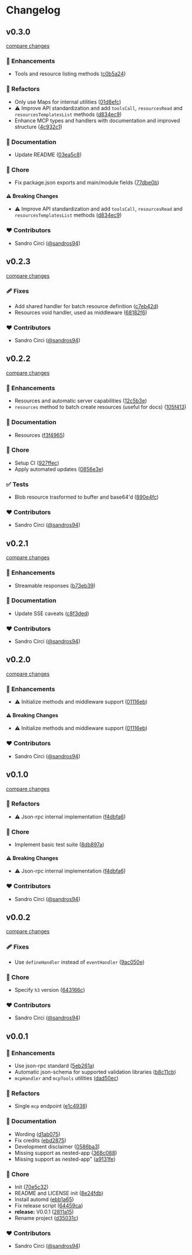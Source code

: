 # Changelog

## v0.3.0

[compare changes](https://github.com/sandros94/h3-mcp-tools/compare/v0.2.3...v0.3.0)

### 🚀 Enhancements

- Tools and resource listing methods ([c0b5a24](https://github.com/sandros94/h3-mcp-tools/commit/c0b5a24))

### 💅 Refactors

- Only use Maps for internal utilities ([01d8efc](https://github.com/sandros94/h3-mcp-tools/commit/01d8efc))
- ⚠️  Improve API standardization and add `toolsCall`, `resourcesRead` and `resourcesTemplatesList` methods ([d834ec9](https://github.com/sandros94/h3-mcp-tools/commit/d834ec9))
- Enhance MCP types and handlers with documentation and improved structure ([4c932c1](https://github.com/sandros94/h3-mcp-tools/commit/4c932c1))

### 📖 Documentation

- Update README ([03ea5c8](https://github.com/sandros94/h3-mcp-tools/commit/03ea5c8))

### 🏡 Chore

- Fix package.json exports and main/module fields ([77dbe0b](https://github.com/sandros94/h3-mcp-tools/commit/77dbe0b))

#### ⚠️ Breaking Changes

- ⚠️  Improve API standardization and add `toolsCall`, `resourcesRead` and `resourcesTemplatesList` methods ([d834ec9](https://github.com/sandros94/h3-mcp-tools/commit/d834ec9))

### ❤️ Contributors

- Sandro Circi ([@sandros94](https://github.com/sandros94))

## v0.2.3

[compare changes](https://github.com/sandros94/h3-mcp-tools/compare/v0.2.2...v0.2.3)

### 🩹 Fixes

- Add shared handler for batch resource definition ([c7eb42d](https://github.com/sandros94/h3-mcp-tools/commit/c7eb42d))
- Resources void handler, used as middleware ([68182f6](https://github.com/sandros94/h3-mcp-tools/commit/68182f6))

### ❤️ Contributors

- Sandro Circi ([@sandros94](https://github.com/sandros94))

## v0.2.2

[compare changes](https://github.com/sandros94/h3-mcp-tools/compare/v0.2.1...v0.2.2)

### 🚀 Enhancements

- Resources and automatic server capabilities ([12c5b3e](https://github.com/sandros94/h3-mcp-tools/commit/12c5b3e))
- `resources` method to batch create resources (useful for docs) ([105f413](https://github.com/sandros94/h3-mcp-tools/commit/105f413))

### 📖 Documentation

- Resources ([f3f4965](https://github.com/sandros94/h3-mcp-tools/commit/f3f4965))

### 🏡 Chore

- Setup CI ([927ffec](https://github.com/sandros94/h3-mcp-tools/commit/927ffec))
- Apply automated updates ([0856e3e](https://github.com/sandros94/h3-mcp-tools/commit/0856e3e))

### ✅ Tests

- Blob resource trasformed to buffer and base64'd ([890e4fc](https://github.com/sandros94/h3-mcp-tools/commit/890e4fc))

### ❤️ Contributors

- Sandro Circi ([@sandros94](https://github.com/sandros94))

## v0.2.1

[compare changes](https://github.com/sandros94/h3-mcp-tools/compare/v0.2.0...v0.2.1)

### 🚀 Enhancements

- Streamable responses ([b73eb39](https://github.com/sandros94/h3-mcp-tools/commit/b73eb39))

### 📖 Documentation

- Update SSE caveats ([c8f3ded](https://github.com/sandros94/h3-mcp-tools/commit/c8f3ded))

### ❤️ Contributors

- Sandro Circi ([@sandros94](https://github.com/sandros94))

## v0.2.0

[compare changes](https://github.com/sandros94/h3-mcp-tools/compare/v0.1.0...v0.2.0)

### 🚀 Enhancements

- ⚠️ Initialize methods and middleware support ([01116eb](https://github.com/sandros94/h3-mcp-tools/commit/01116eb))

#### ⚠️ Breaking Changes

- ⚠️ Initialize methods and middleware support ([01116eb](https://github.com/sandros94/h3-mcp-tools/commit/01116eb))

### ❤️ Contributors

- Sandro Circi ([@sandros94](https://github.com/sandros94))

## v0.1.0

[compare changes](https://github.com/sandros94/h3-mcp-tools/compare/v0.0.2...v0.1.0)

### 💅 Refactors

- ⚠️ Json-rpc internal implementation ([f4dbfa6](https://github.com/sandros94/h3-mcp-tools/commit/f4dbfa6))

### 🏡 Chore

- Implement basic test suite ([8db897a](https://github.com/sandros94/h3-mcp-tools/commit/8db897a))

#### ⚠️ Breaking Changes

- ⚠️ Json-rpc internal implementation ([f4dbfa6](https://github.com/sandros94/h3-mcp-tools/commit/f4dbfa6))

### ❤️ Contributors

- Sandro Circi ([@sandros94](https://github.com/sandros94))

## v0.0.2

[compare changes](https://github.com/sandros94/h3-mcp-tools/compare/v0.0.1...v0.0.2)

### 🩹 Fixes

- Use `defineHandler` instead of `eventHandler` ([9ac050e](https://github.com/sandros94/h3-mcp-tools/commit/9ac050e))

### 🏡 Chore

- Specify `h3` version ([643166c](https://github.com/sandros94/h3-mcp-tools/commit/643166c))

### ❤️ Contributors

- Sandro Circi ([@sandros94](https://github.com/sandros94))

## v0.0.1

### 🚀 Enhancements

- Use json-rpc standard ([5eb261a](https://github.com/sandros94/h3-mcp-tools/commit/5eb261a))
- Automatic json-schema for supported validation libraries ([b8c11cb](https://github.com/sandros94/h3-mcp-tools/commit/b8c11cb))
- `mcpHandler` and `mcpTools` utilities ([dad50ec](https://github.com/sandros94/h3-mcp-tools/commit/dad50ec))

### 💅 Refactors

- Single `mcp` endpoint ([e1c4938](https://github.com/sandros94/h3-mcp-tools/commit/e1c4938))

### 📖 Documentation

- Wording ([d1ab075](https://github.com/sandros94/h3-mcp-tools/commit/d1ab075))
- Fix credits ([ebd2875](https://github.com/sandros94/h3-mcp-tools/commit/ebd2875))
- Development disclaimer ([0586ba3](https://github.com/sandros94/h3-mcp-tools/commit/0586ba3))
- Missing support as nested-app ([368c088](https://github.com/sandros94/h3-mcp-tools/commit/368c088))
- Missing support as nested-app" ([a9131fe](https://github.com/sandros94/h3-mcp-tools/commit/a9131fe))

### 🏡 Chore

- Init ([70e5c32](https://github.com/sandros94/h3-mcp-tools/commit/70e5c32))
- README and LICENSE init ([8e24fdb](https://github.com/sandros94/h3-mcp-tools/commit/8e24fdb))
- Install automd ([ebb1a65](https://github.com/sandros94/h3-mcp-tools/commit/ebb1a65))
- Fix release script ([64459ca](https://github.com/sandros94/h3-mcp-tools/commit/64459ca))
- **release:** V0.0.1 ([2811a15](https://github.com/sandros94/h3-mcp-tools/commit/2811a15))
- Rename project ([d35031c](https://github.com/sandros94/h3-mcp-tools/commit/d35031c))

### ❤️ Contributors

- Sandro Circi ([@sandros94](https://github.com/sandros94))
